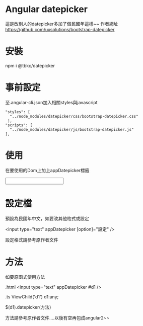 # Angular datepicker

這是改別人的datepicker多加了個民國年這樣~~
作者網址
https://github.com/uxsolutions/bootstrap-datepicker

# 安裝

npm i @tbkc/datepicker

# 事前設定

至.angular-cli.json加入相關styles與javascript

    "styles": [
      "../node_modules/datepicker/css/bootstrap-datepicker.css"
     ],
    "scripts": [
      "../node_modules/datepicker/js/bootstrap-datepicker.js"
    ],

# 使用

在要使用的Dom上加上appDatepicker標籤

<input type="text" appDatepicker />

# 設定檔

預設為民國年中文，如要改其他格式或設定

<input type="text" appDatepicker [option]="設定" />

設定格式請參考原作者文件

# 方法

如要原函式使用方法

.html
<input type="text" appDatepicker #d1 />

.ts
ViewChild('d1') d1:any;

$(d1).datepicker(方法)

方法請參考原作者文件....以後有空再包成angular2~~

